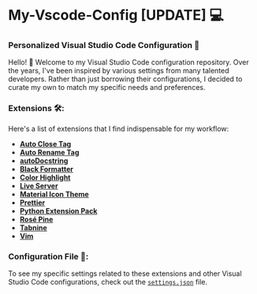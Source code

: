 # My-Vscode-Config [UPDATE] 💻
### Personalized Visual Studio Code Configuration 🚀

Hello! 👋 Welcome to my Visual Studio Code configuration repository. Over the years, I've been inspired by various settings from many talented developers. Rather than just borrowing their configurations, I decided to curate my own to match my specific needs and preferences.



### Extensions 🛠:
Here's a list of extensions that I find indispensable for my workflow:

- [**Auto Close Tag**](https://marketplace.visualstudio.com/items?itemName=formulahendry.auto-close-tag)
- [**Auto Rename Tag**](https://marketplace.visualstudio.com/items?itemName=formulahendry.auto-rename-tag)
- [**autoDocstring**](https://marketplace.visualstudio.com/items?itemName=Zheaoli.autoDocstring)
- [**Black Formatter**](https://marketplace.visualstudio.com/items?itemName=Python-Dev.Black)
- [**Color Highlight**](https://marketplace.visualstudio.com/items?itemName=naumovs.color-highlight)
- [**Live Server**](https://marketplace.visualstudio.com/items?itemName=ritwickdey.LiveServer)
- [**Material Icon Theme**](https://marketplace.visualstudio.com/items?itemName=PKief.material-icon-theme)
- [**Prettier**](https://marketplace.visualstudio.com/items?itemName=esbenp.prettier-vscode)
- [**Python Extension Pack**](https://marketplace.visualstudio.com/items?itemName=donjayamanne.python-extension-pack)
- [**Rosé Pine**](https://marketplace.visualstudio.com/items?itemName=mvllow.rose-pine)
- [**Tabnine**](https://marketplace.visualstudio.com/items?itemName=TabNine.tabnine-vscode)
- [**Vim**](https://marketplace.visualstudio.com/items?itemName=vscodevim.vim)

### Configuration File 📁:
To see my specific settings related to these extensions and other Visual Studio Code configurations, check out the [`settings.json`](./settings.json) file.
